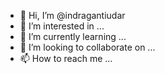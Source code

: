 - 👋 Hi, I’m @indragantiudar
- 👀 I’m interested in ...
- 🌱 I’m currently learning ...
- 💞️ I’m looking to collaborate on ...
- 📫 How to reach me ...

<!---
indragantiudar/indragantiudar is a ✨ special ✨ repository because its `README.md` (this file) appears on your GitHub profile.
You can click the Preview link to take a look at your changes.
--->
